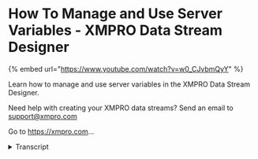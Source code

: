 # How To Manage and Use Server Variables - XMPRO Data Stream Designer
{% embed url="https://www.youtube.com/watch?v=w0_CJvbmQyY" %}



Learn how to manage and use server variables in the XMPRO Data Stream Designer. 

Need help with creating your XMPRO data streams? Send an email to support@xmpro.com 

Go to https://xmpro.com...
<details>
<summary>Transcript</summary>Learn how to manage and use server variables in the XMPRO Data Stream Designer. 

Need help with creating your XMPRO data streams? Send an email to support@xmpro.com 

Go to https://xmpro.com...
welcome to another training video from

Excel Pro today we will be looking at

how to manage and use server variables

when you are configuring your use case

objects you may notice that some of them

say use connection variables as a

checkbox and if you have this use

connection variables checked it gives

you a drop-down to select from a list if

you if you uncheck this then you can

enter your details here for instance my

server connection my username and my

password but let's say you want to

configure many different use case

objects with these same parameters or

variables how you would do that is go to

the variables button page and then press

add to add a new variable you can name

the variable and give it a category and

then give it a value and then if you

save this and go back into your use case

and configure your object then in the

dropdowns here you'll see that there's a

new connection there and when you select

this connection it will use the value

that you entered so you can also have

categories so if I manage the categories

and I add one that's called sequel

connections and then save that then we

can add this to the sequel connections

category and we can add more than one so

another the connection and there's

something some other connection here

will add to the sequel connections and

then you can see that this connection is

in the sequel connections as well and if

you go back to the use case it will be

in there in there in the drop down

you can have multiple categories so if

you don't want to give out your password

then you can add add your password and

let's say you don't want them you don't

want anyone to be able to see this

password you can encrypt it then your

value will be encrypted

so if you want to give this my sequel

connection and then the password my ex

equal password and these will be saved

throughout the site so you can reuse

these connections or passwords or user

names anywhere you go this has been how

to manage and use server variables
</details>